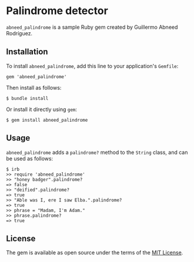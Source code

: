 # Palindrome detector

`abneed_palindrome` is a sample Ruby gem created by Guillermo Abneed Rodríguez.

## Installation

To install `abneed_palindrome`, add this line to your application's `Gemfile`:

```
gem 'abneed_palindrome'
```

Then install as follows:

```
$ bundle install
```

Or install it directly using `gem`:

```
$ gem install abneed_palindrome
```

## Usage

`abneed_palindrome` adds a `palindrome?` method to the `String` class, and can be used as follows:

```
$ irb
>> require 'abneed_palindrome'
>> "honey badger".palindrome?
=> false
>> "deified".palindrome?
=> true
>> "Able was I, ere I saw Elba.".palindrome?
=> true
>> phrase = "Madam, I'm Adam."
>> phrase.palindrome?
=> true
```

## License

The gem is available as open source under the terms of the [MIT License](https://opensource.org/licenses/MIT).